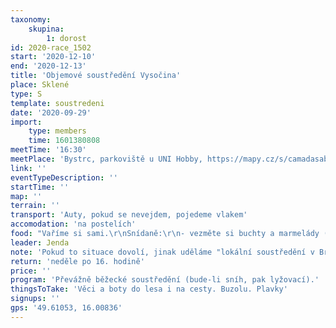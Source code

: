 ```yaml
---
taxonomy:
    skupina:
        1: dorost
id: 2020-race_1502
start: '2020-12-10'
end: '2020-12-13'
title: 'Objemové soustředění Vysočina'
place: Sklené
type: S
template: soustredeni
date: '2020-09-29'
import:
    type: members
    time: 1601380808
meetTime: '16:30'
meetPlace: 'Bystrc, parkoviště u UNI Hobby, https://mapy.cz/s/camadasabe'
link: ''
eventTypeDescription: ''
startTime: ''
map: ''
terrain: ''
transport: 'Auty, pokud se nevejdem, pojedeme vlakem'
accomodation: 'na postelích'
food: "Vaříme si sami.\r\nSnídaně:\r\n- vezměte si buchty a marmelády (pečivo nakoupíme) po příjezdu půjde vše do společných zásob, které následně i společně zkonzumujeme\r\nObědy a večeře doplníme."
leader: Jenda
note: 'Pokud to situace dovolí, jinak uděláme "lokální soustředění v Brně".'
return: 'neděle po 16. hodině'
price: ''
program: 'Převážně běžecké soustředění (bude-li sníh, pak lyžovací).'
thingsToTake: 'Věci a boty do lesa i na cesty. Buzolu. Plavky'
signups: ''
gps: '49.61053, 16.00836'
---
```


